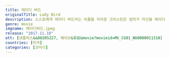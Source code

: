 ```yaml
---
title: 레이디 버드
originalTitle: Lady Bird
description: 스스로에게 레이디 버드라는 이름을 지어준 크리스틴은 엄마가 자신을 레이디 버드로 부르지 않는 것이 불만이다. 게다가 뉴욕 소재의 대학에 진학하고 싶다고 하자 시립대에나 진학하라는 말에 발끈한다. 말로는 엄마를 설득할 수 없을 것 같자 레이디 버드는 달리는 차 안에서 망설임 없이 뛰어내린다. 새크라멘토의 가톨릭 고등학교 졸업반인 레이디 버드는 어떻게든 고리타분한 새크라멘토를 벗어나고 싶어 한다. 우정도 사랑도 엄마와의 관계도 뜻대로 되지 않는 지금 여기에서의 시간에서 벗어나기 위해서라도 레이디 버드에게 뉴욕행은 간절하다.
genre: movie
imgname: 레이디버드.jpeg
release: "2017.11.10"
ott: [넷플릭스&&80205227, 웨이브&유료&movie?movieid=MV_CG01_NU0000011310]
countries: [미국]
categories: [코미디]
---
```

